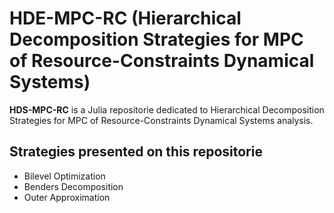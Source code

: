 # HDE-MPC-RC (Hierarchical Decomposition Strategies for MPC of Resource-Constraints Dynamical Systems)

**HDS-MPC-RC** is a Julia repositorie dedicated to Hierarchical Decomposition Strategies for MPC of Resource-Constraints Dynamical Systems analysis.

## Strategies presented on this repositorie

* Bilevel Optimization
* Benders Decomposition
* Outer Approximation
